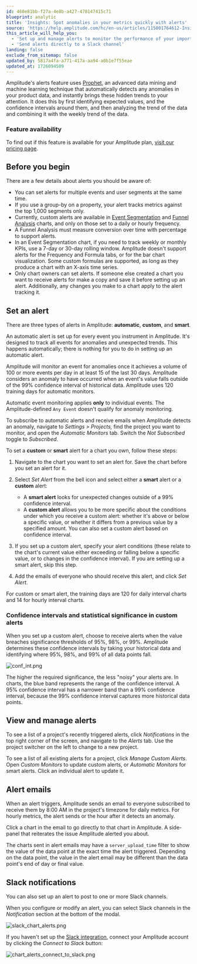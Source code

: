 ```yaml
---
id: 460e81bb-f27a-4e8b-a427-478147415c71
blueprint: analytic
title: 'Insights: Spot anomalies in your metrics quickly with alerts'
source: 'https://help.amplitude.com/hc/en-us/articles/115001764612-Insights-Spot-anomalies-in-your-metrics-quickly-with-alerts'
this_article_will_help_you:
  - 'Set up and manage alerts to monitor the performance of your important project metrics'
  - 'Send alerts directly to a Slack channel'
landing: false
exclude_from_sitemap: false
updated_by: 5817a4fa-a771-417a-aa94-a0b1e7f55eae
updated_at: 1726094509
---
```

Amplitude's alerts feature uses [Prophet](https://facebook.github.io/prophet/), an advanced data mining and machine learning technique that automatically detects any anomalies in your product data, and instantly brings these hidden trends to your attention. It does this by first identifying expected values, and the confidence intervals around them, and then analyzing the trend of the data and combining it with the weekly trend of the data. 

### Feature availability

To find out if this feature is available for your Amplitude plan, [visit our pricing page](https://amplitude.com/pricing).

## Before you begin

There are a few details about alerts you should be aware of:

* You can set alerts for multiple events and user segments at the same time.
* If you use a group-by on a property, your alert tracks metrics against the top 1,000 segments only.
* Currently, custom alerts are available in [Event Segmentation](/docs/analytics/charts/event-segmentation/event-segmentation-build) and [Funnel Analysis](/docs/analytics/charts/funnel-analysis/funnel-analysis-build) charts, and only on those set to a daily or hourly frequency.
* A Funnel Analysis must measure conversion over time with percentage to support alerts.
* In an Event Segmentation chart, if you need to track weekly or monthly KPIs, use a 7-day or 30-day rolling window. Amplitude doesn't support alerts for the Frequency and Formula tabs, or for the bar chart visualization. Some custom formulas are supported, as long as they produce a chart with an X-axis time series.
* Only chart owners can set alerts. If someone else created a chart you want to receive alerts for make a copy and save it before setting up an alert. Additionally, any changes you make to a chart apply to the alert tracking it.

## Set an alert

There are three types of alerts in Amplitude: **automatic**, **custom**, and **smart**.

An automatic alert is set up for every event you instrument in Amplitude. It's designed to track all events for anomalies and unexpected trends. This happens automatically; there is nothing for you to do in setting up an automatic alert.

Amplitude will monitor an event for anomalies once it achieves a volume of 100 or more events per day in at least 15 of the last 30 days. Amplitude considers an anomaly to have occurred when an event's value falls outside of the 99% confidence interval of historical data. Amplitude uses 120 training days for automatic monitors.

Automatic event monitoring applies **only** to individual events. The Amplitude-defined `Any Event` doesn't qualify for anomaly monitoring.

To subscribe to automatic alerts and receive emails when Amplitude detects an anomaly, navigate to *Settings > Projects,* find the project you want to monitor, and open the *Automatic Monitors* tab. Switch the *Not Subscribed* toggle to *Subscribed*.

To set a **custom** or **smart** alert for a chart you own, follow these steps:

1. Navigate to the chart you want to set an alert for. Save the chart before you set an alert for it.
2. Select *Set Alert* from the bell icon and select either a **smart** alert or a **custom** alert:

    * A **smart alert** looks for unexpected changes outside of a 99% confidence interval.
    * A **custom alert** allows you to be more specific about the conditions under which you receive a custom alert: whether it's above or below a specific value, or whether it differs from a previous value by a specified amount. You can also set a custom alert based on confidence interval.

3. If you set up a custom alert, specify your alert conditions (these relate to the chart's current value either exceeding or falling below a specific value, or to changes in the confidence interval). If you are setting up a smart alert, skip this step.
4. Add the emails of everyone who should receive this alert, and click *Set Alert*.

For custom or smart alert, the training days are 120 for daily interval charts and 14 for hourly interval charts.

### Confidence intervals and statistical significance in custom alerts

When you set up a custom alert, choose to receive alerts when the value breaches significance thresholds of 95%, 98%, or 99%. Amplitude determines these confidence intervals by taking your historical data and identifying where 95%, 98%, and 99% of all data points fall.

![conf_int.png](/docs/output/img/analytics/conf_int.png)

The higher the required significance, the less "noisy" your alerts are. In charts, the blue band represents the range of the confidence interval. A 95% confidence interval has a narrower band than a 99% confidence interval, because the 99% confidence interval captures more historical data points.

## View and manage alerts

To see a list of a project's recently triggered alerts, click *Notifications* in the top right corner of the screen, and navigate to the *Alerts* tab. Use the project switcher on the left to change to a new project.

To see a list of all existing alerts for a project, click *Manage Custom Alerts*. Open *Custom Monitors* to update custom alerts, or *Automatic Monitors* for smart alerts. Click an individual alert to update it.

## Alert emails

When an alert triggers, Amplitude sends an email to everyone subscribed to receive them by 8:00 AM in the project's timezone for daily metrics. For hourly metrics, the alert sends or the hour after it detects an anomaly.

Click a chart in the email to go directly to that chart in Amplitude. A side-panel that reiterates the issue Amplitude alerted you about.

The charts sent in alert emails may have a `server_upload_time` filter to show the value of the data point at the exact time the alert triggered. Depending on the data point, the value in the alert email may be different than the data point's end of day or final value.

## Slack notifications

You can also set up an alert to post to one or more Slack channels.

When you configure or modify an alert, you can select Slack channels in the *Notification* section at the bottom of the modal.

![slack_chart_alerts.png](/docs/output/img/analytics/slack_chart_alerts.png)

If you haven't set up the [Slack integration](/docs/analytics/integrate-slack), connect your Amplitude account by clicking the *Connect to Slack* button:

![chart_alerts_connect_to_slack.png](/docs/output/img/analytics/chart_alerts_connect_to_slack.png)